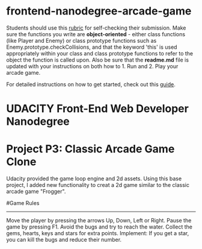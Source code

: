 frontend-nanodegree-arcade-game
===============================

Students should use this [rubric](https://review.udacity.com/#!/projects/2696458597/rubric) for self-checking their submission. Make sure the functions you write are **object-oriented** - either class functions (like Player and Enemy) or class prototype functions such as Enemy.prototype.checkCollisions, and that the keyword 'this' is used appropriately within your class and class prototype functions to refer to the object the function is called upon. Also be sure that the **readme.md** file is updated with your instructions on both how to 1. Run and 2. Play your arcade game.

For detailed instructions on how to get started, check out this [guide](https://docs.google.com/document/d/1v01aScPjSWCCWQLIpFqvg3-vXLH2e8_SZQKC8jNO0Dc/pub?embedded=true).

# UDACITY Front-End Web Developer Nanodegree 
# Project P3: Classic Arcade Game Clone

Udacity provided the game loop engine and 2d assets.  Using this base project, I added new functionality to creat a 2d game similar to the classic arcade game "Frogger".  

#Game Rules

------------------------
Move the player by pressing the arrows Up, Down, Left or Right.
Pause the game by pressing F1.
Avoid the bugs and try to reach the water.
Collect the gems, hearts, keys and stars for extra points. 
Implement: If you get a star, you can kill the bugs and reduce their number.